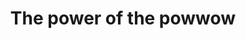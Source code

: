 ---
order: 26
title: The power of the powwow
authors:
    - Angie Wang
categories:
    - video
link: http://nycitylens.com/2018/04/the-power-of-the-powwow/
redirect: true
photo:
    filename: powwow.jpg
---